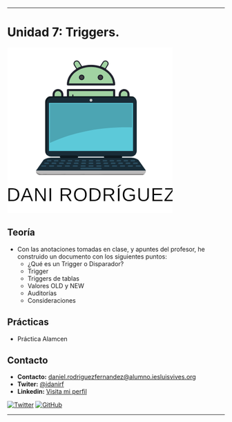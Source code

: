 
--- 
# Unidad 7: Triggers.
<img src=daniimg.png>

## Teoría
- Con las anotaciones tomadas en clase, y apuntes del profesor, he construido un documento con los siguientes puntos:
    * ¿Qué es un Trigger o Disparador?
    * Trigger
    * Triggers de tablas
    * Valores OLD y NEW
    * Auditorías
    * Consideraciones
    


## Prácticas
* Práctica Alamcen




## Contacto
* **Contacto:** daniel.rodriguezfernandez@alumno.iesluisvives.org
* **Twiter:** [@idanirf](https://twitter.com/idanirf)
* **Linkedin:** [Visita mi perfil](https://www.linkedin.com/in/danielrodriguezfernandez03002/)

[![Twitter](https://img.shields.io/twitter/follow/idanirf?style=social)](https://twitter.com/idanirf)
[![GitHub](https://img.shields.io/github/followers/idanirf?style=social)](https://github.com/idanirf)

---